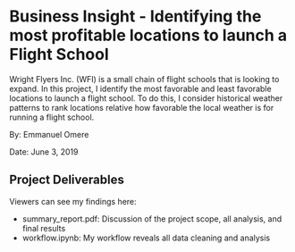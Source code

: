 # Business Insight - Identifying the most profitable locations to launch a Flight School
Wright Flyers Inc. (WFI) is a small chain of flight schools that is looking to expand. In this project, I identify the most favorable and least favorable locations to launch a flight school. To do this, I consider historical weather patterns to rank locations relative how favorable the local weather is for running a flight school.

By: Emmanuel Omere

Date: June 3, 2019

## Project Deliverables
Viewers can see my findings here:

- summary_report.pdf: Discussion of the project scope, all analysis, and final results
- workflow.ipynb: My workflow reveals all data cleaning and analysis
